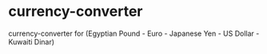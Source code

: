 # currency-converter
currency-converter for (Egyptian Pound - Euro - Japanese Yen - US Dollar - Kuwaiti Dinar)
